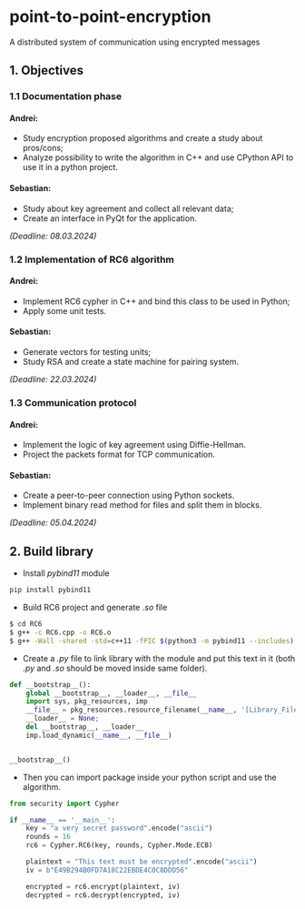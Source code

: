 # point-to-point-encryption
A distributed system of communication using encrypted messages

## 1. Objectives

### 1.1 Documentation phase

#### Andrei: 
- Study encryption proposed algorithms and create a study about pros/cons;
- Analyze possibility to write the algorithm in C++ and use CPython API to use it in a python project.

#### Sebastian:
- Study about key agreement and collect all relevant data;
- Create an interface in PyQt for the application.

_(Deadline: 08.03.2024)_

### 1.2 Implementation of RC6 algorithm

#### Andrei:
- Implement RC6 cypher in C++ and bind this class to be used in Python;
- Apply some unit tests.

#### Sebastian:
- Generate vectors for testing units;
- Study RSA and create a state machine for pairing system.

_(Deadline: 22.03.2024)_

### 1.3 Communication protocol

#### Andrei:
- Implement the logic of key agreement using Diffie-Hellman.
- Project the packets format for TCP communication.

#### Sebastian:
- Create a peer-to-peer connection using Python sockets.
- Implement binary read method for files and split them in blocks.

_(Deadline: 05.04.2024)_

## 2. Build library

- Install *pybind11* module
```bash
pip install pybind11
```
- Build RC6 project and generate *.so* file
```bash
$ cd RC6
$ g++ -c RC6.cpp -o RC6.o
$ g++ -Wall -shared -std=c++11 -fPIC $(python3 -m pybind11 --includes) RC6.o pywrap.cpp -o MyLib$(python3-config --extension-suffix)
```
- Create a *.py* file to link library with the module and put this text in it (both _.py_ and _.so_ should be moved inside same folder).
```python
def __bootstrap__():
    global __bootstrap__, __loader__, __file__
    import sys, pkg_resources, imp
    __file__ = pkg_resources.resource_filename(__name__, '[Library_File_Name].so')
    __loader__ = None;
    del __bootstrap__, __loader__
    imp.load_dynamic(__name__, __file__)


__bootstrap__()
```
- Then you can import package inside your python script and use the algorithm.
```python
from security import Cypher

if __name__ == '__main__':
    key = "a very secret password".encode("ascii")
    rounds = 16
    rc6 = Cypher.RC6(key, rounds, Cypher.Mode.ECB)

    plaintext = "This text must be encrypted".encode("ascii")
    iv = b"E49B294B0FD7A18C22EBDE4C0C8DDD56"

    encrypted = rc6.encrypt(plaintext, iv)
    decrypted = rc6.decrypt(encrypted, iv)
```